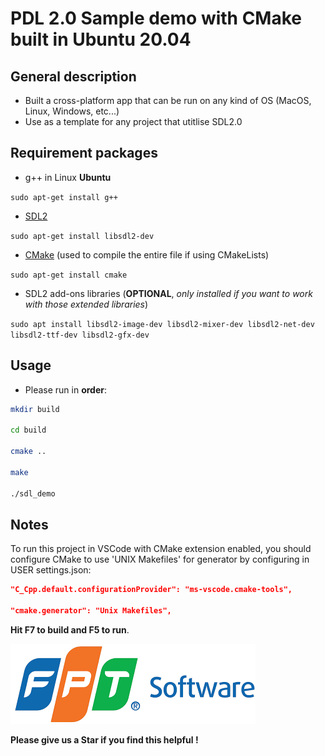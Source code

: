 # PDL 2.0 Sample demo with CMake built in Ubuntu 20.04

## General description
  * Built a cross-platform app that can be run on any kind of OS (MacOS, Linux, Windows, etc...)
  * Use as a template for any project that utitlise SDL2.0

## Requirement packages
* g++ in Linux **Ubuntu** 

`sudo apt-get install g++`

* [SDL2][]

`sudo apt-get install libsdl2-dev`

* [CMake][] (used to compile the entire file if using CMakeLists)

`sudo apt-get install cmake`

* SDL2 add-ons libraries (**OPTIONAL**, *only installed if you want to work with those extended libraries*)

`sudo apt install libsdl2-image-dev libsdl2-mixer-dev libsdl2-net-dev libsdl2-ttf-dev libsdl2-gfx-dev`

 
## Usage

* Please run in **order**:

```sh
mkdir build

cd build

cmake ..

make

./sdl_demo
```

## Notes

To run this project in VSCode with CMake extension enabled, you should configure CMake to use 'UNIX Makefiles'
for generator by configuring in USER settings.json:

```json
"C_Cpp.default.configurationProvider": "ms-vscode.cmake-tools",

"cmake.generator": "Unix Makefiles",

```
**Hit F7 to build and F5 to run**. 

![](https://github.com/lenhatquang2512/sdl2_music_project/blob/main/fso.png)

<!-- ![](https://github.com/lenhatquang2512/fso_training_CPP_Code_test/blob/master/img/fso.png) -->

**Please give us a Star if you find this helpful !**

[CMake]: https://cmake.org
[SDL2]: https://www.libsdl.org